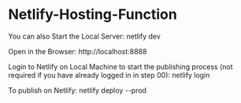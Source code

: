 # Netlify-Hosting-Function

You can also Start the Local Server:
netlify dev

Open in the Browser:
http://localhost:8888

Login to Netlify on Local Machine to start the publishing process (not required if you have already logged in in step 00):
netlify login

To publish on Netlify:
netlify deploy --prod
